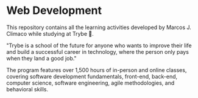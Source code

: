 # Web Development

This repository contains all the learning activities developed by Marcos J. Climaco while studying at Trybe 🚀.

"Trybe is a school of the future for anyone who wants to improve their life and build a successful career in technology, where the person only pays when they land a good job."

The program features over 1,500 hours of in-person and online classes, covering software development fundamentals, front-end, back-end, computer science, software engineering, agile methodologies, and behavioral skills.
